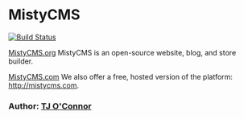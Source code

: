 # MistyCMS

[![Build Status](https://travis-ci.org/tjoconnr/MistyCMS.svg)](https://travis-ci.org/tjoconnr/MistyCMS)

[MistyCMS.org](http://mistycms.org)
MistyCMS is an open-source website, blog, and store builder.

[MistyCMS.com](http://mistycms.com)
We also offer a free, hosted version of the platform: http://mistycms.com.

### Author: [TJ O'Connor](http://tj-oconnor.com)

